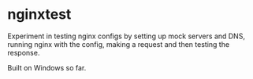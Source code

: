 # nginxtest

Experiment in testing nginx configs by setting up mock servers and DNS, running nginx with the config, making a request and then testing the response.

Built on Windows so far.
